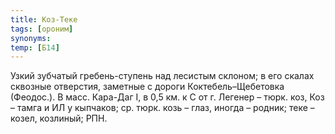 ```yaml
---
title: Коз-Теке
tags: [ороним]
synonyms:
temp: [Б14]
---
```


Узкий зубчатый гребень-ступень над лесистым склоном; в его скалах сквозные
отверстия, заметные с дороги Коктебель–Щебетовка (Феодос.). В масс. Кара-Даг I,
в 0,5 км. к С от г. Легенер – тюрк. коз, Коз – тамга и ИЛ у кыпчаков; ср. тюрк.
козь – глаз, иногда – родник; теке – козел, козлиный; РПН.
